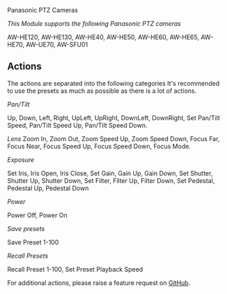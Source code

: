 Panasonic PTZ Cameras

*This Module supports the following Panasonic PTZ cameras*

AW-HE120, AW-HE130, AW-HE40, AW-HE50, AW-HE60, AW-HE65, AW-HE70, AW-UE70, AW-SFU01


## Actions
The actions are separated into the following categories
It's recommended to use the presets as much as possible as there is a lot of actions.

*Pan/Tilt*

Up, Down, Left, Right, UpLeft, UpRight, DownLeft, DownRight, Set Pan/Tilt Speed, Pan/Tilt Speed Up, Pan/Tilt Speed Down.

*Lens*
Zoom In, Zoom Out, Zoom Speed Up, Zoom Speed Down, Focus Far, Focus Near, Focus Speed Up, Focus Speed Down, Focus Mode.

*Exposure*

Set Iris, Iris Open, Iris Close, Set Gain, Gain Up, Gain Down, Set Shutter, Shutter Up, Shutter Down, Set Filter, Filter Up, Filter Down, Set Pedestal, Pedestal Up, Pedestal Down

*Power*

Power Off, Power On

*Save presets*

Save Preset 1-100

*Recall Presets*

Recall Preset 1-100, Set Preset Playback Speed



For additional actions, please raise a feature request on [GitHub](https://github.com/bitfocus/companion-panasonic-ptz/).
